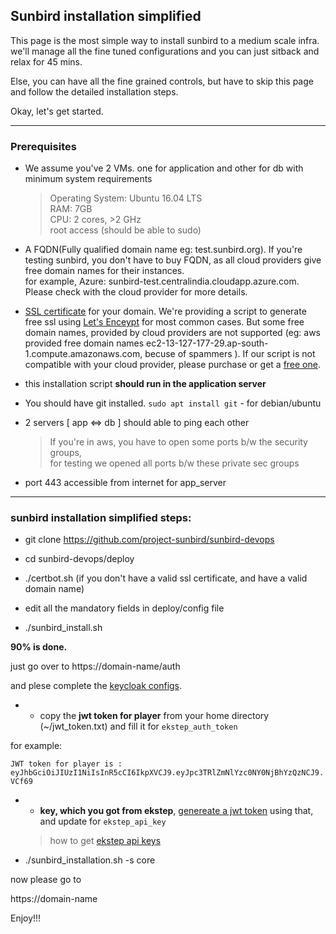 ## Sunbird installation simplified

This page is the most simple way to install sunbird to a medium scale infra. we'll manage all the fine tuned configurations and you can just sitback and relax for 45 mins.

Else, you can have all the fine grained controls, but have to skip this page and follow the detailed installation steps.

Okay, let's get started.

---
### Prerequisites

- We assume you've 2 VMs. one for application and other for db with minimum system requirements

  > Operating System: Ubuntu 16.04 LTS   
    RAM: 7GB   
    CPU: 2 cores, >2 GHz  
    root access (should be able to sudo)

- A FQDN(Fully qualified domain name eg: test.sunbird.org). 
If you're testing sunbird, you don't have to buy FQDN, as all cloud providers give free domain names for their instances.  
for example, Azure: sunbird-test.centralindia.cloudapp.azure.com. Please check with the cloud provider for more details.

- [SSL certificate](https://en.wikipedia.org/wiki/Public_key_certificate#TLS/SSL_server_certificate) for your domain. We're providing a script to generate free ssl using [Let's Enceypt](https://letsencrypt.org/) for most common cases. But some free domain names, provided by cloud providers are not supported (eg: aws provided free domain names ec2-13-127-177-29.ap-south-1.compute.amazonaws.com, becuse of spammers ). If our script is not compatible with your cloud provider, please purchase or get a [free one](http://dot.tk).

- this installation script **should run in the application server**

- You should have git installed. 
  `sudo apt install git` - for debian/ubuntu

- 2 servers [ app <=> db ] should able to ping each other
  > If you're in aws, you have to open some ports b/w the security groups,  
    for testing we opened all ports b/w these private sec groups

- port 443 accessible from internet for app_server

---

### sunbird installation simplified steps:

- git clone https://github.com/project-sunbird/sunbird-devops

- cd sunbird-devops/deploy

- ./certbot.sh (if you don't have a valid ssl certificate, and have a valid domain name)

- edit all the mandatory fields in  deploy/config file

- ./sunbird_install.sh

**90% is done.** 

  just go over to https://domain-name/auth

  and plese complete the [keycloak configs](http://www.sunbird.org/developer-docs/installation/keycloak_realm_configuration).

- - copy the **jwt token for player** from your home directory (~/jwt_token.txt) and fill it for `ekstep_auth_token`

for example:

`JWT token for player is : eyJhbGciOiJIUzI1NiIsInR5cCI6IkpXVCJ9.eyJpc3TRlZmNlYzc0NY0NjBhYzQzNCJ9.VCf69`

- - **key, which you got from ekstep**, [genereate a jwt token](https://community.ekstep.in/developer-knowledgebase/45-getting-started-with-apis) using that, and update for `ekstep_api_key`

  > how to get [ekstep api
  > keys](https://github.com/project-sunbird/sunbird-commons/wiki/Obtaining-API-token-for-accessing-ekstep-APIs)

- ./sunbird_installation.sh -s core

now please go to 

https://domain-name

Enjoy!!!
